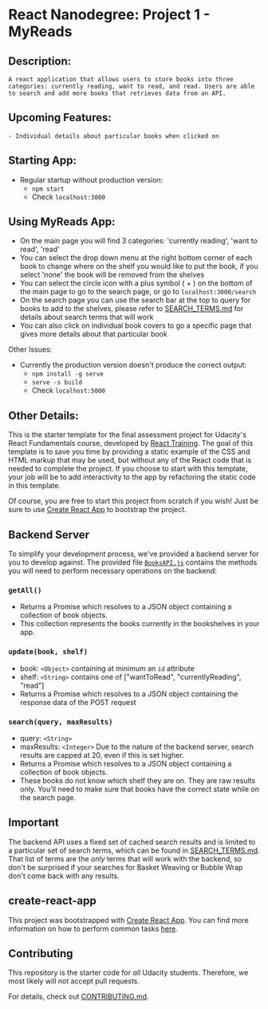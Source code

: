 # React Nanodegree: Project 1 - MyReads

## Description:
	A react application that allows users to store books into three categories: currently reading, want to read, and read. Users are able to search and add more books that retrieves data from an API.

## Upcoming Features:
	- Individual details about particular books when clicked on

## Starting App:
- Regular startup without production version:
    - `npm start`
    - Check `localhost:3000`

## Using MyReads App:
- On the main page you will find 3 categories: 'currently reading', 'want to read', 'read'
- You can select the drop down menu at the right bottom corner of each book to change where on the shelf you would like to put the book, if you select 'none' the book will be removed from the shelves
- You can select the circle icon with a plus symbol ( + ) on the bottom of the main page to go to the search page, or go to `localhost:3000/search`
- On the search page you can use the search bar at the top to query for books to add to the shelves, please refer to [SEARCH_TERMS.md](SEARCH_TERMS.md) for details about search terms that will work
- You can also click on individual book covers to go a specific page that gives more details about that particular book

Other Issues:
- Currently the production version doesn't produce the correct output:
    - `npm install -g serve`
    - `serve -s build`
    - Check `localhost:5000`


## Other Details: 

This is the starter template for the final assessment project for Udacity's React Fundamentals course, developed by [React Training](https://reacttraining.com). The goal of this template is to save you time by providing a static example of the CSS and HTML markup that may be used, but without any of the React code that is needed to complete the project. If you choose to start with this template, your job will be to add interactivity to the app by refactoring the static code in this template.

Of course, you are free to start this project from scratch if you wish! Just be sure to use [Create React App](https://github.com/facebookincubator/create-react-app) to bootstrap the project.

## Backend Server

To simplify your development process, we've provided a backend server for you to develop against. The provided file [`BooksAPI.js`](src/BooksAPI.js) contains the methods you will need to perform necessary operations on the backend:

### `getAll()`
* Returns a Promise which resolves to a JSON object containing a collection of book objects.
* This collection represents the books currently in the bookshelves in your app.

### `update(book, shelf)`
* book: `<Object>` containing at minimum an `id` attribute
* shelf: `<String>` contains one of ["wantToRead", "currentlyReading", "read"]  
* Returns a Promise which resolves to a JSON object containing the response data of the POST request

### `search(query, maxResults)`
* query: `<String>`
* maxResults: `<Integer>` Due to the nature of the backend server, search results are capped at 20, even if this is set higher.
* Returns a Promise which resolves to a JSON object containing a collection of book objects.
* These books do not know which shelf they are on. They are raw results only. You'll need to make sure that books have the correct state while on the search page.

## Important
The backend API uses a fixed set of cached search results and is limited to a particular set of search terms, which can be found in [SEARCH_TERMS.md](SEARCH_TERMS.md). That list of terms are the _only_ terms that will work with the backend, so don't be surprised if your searches for Basket Weaving or Bubble Wrap don't come back with any results. 

## create-react-app

This project was bootstrapped with [Create React App](https://github.com/facebookincubator/create-react-app). You can find more information on how to perform common tasks [here](https://github.com/facebookincubator/create-react-app/blob/master/packages/react-scripts/template/README.md).

## Contributing

This repository is the starter code for _all_ Udacity students. Therefore, we most likely will not accept pull requests.

For details, check out [CONTRIBUTING.md](CONTRIBUTING.md).
